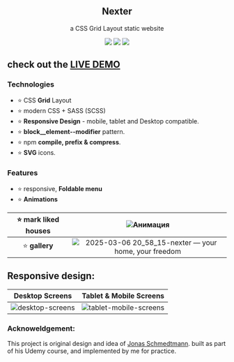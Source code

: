 
<div align="center">
  <h2>Nexter</h2>
  <p>a CSS Grid Layout static website</p>
</div>

<div align="center">
  <!-- HTML -->
  <img src="https://img.shields.io/badge/html5-%23E34F26.svg?style=for-the-badge&logo=html5&logoColor=white">

  <!-- CSS -->
  <img src="https://img.shields.io/badge/css3-%231572B6.svg?style=for-the-badge&logo=css3&logoColor=white">

  <!-- SASS -->
  <img src="https://img.shields.io/badge/SASS-hotpink.svg?style=for-the-badge&logo=SASS&logoColor=white">

  <!-- MORE BADGES visit https://github.com/Ileriayo/markdown-badges -->
</div>

## check out the [LIVE DEMO](https://alexplokhikh.github.io/Nexter/)

### Technologies

- ⭐ CSS **Grid** Layout
- ⭐ modern CSS + SASS (SCSS)
- ⭐ **Responsive Design** - mobile, tablet and Desktop compatible.
- ⭐ **block__element--modifier** pattern.
- ⭐ npm **compile, prefix & compress**.
- ⭐ **SVG** icons.


### Features
- ⭐ responsive, **Foldable menu**
- ⭐ **Animations**
  
| ⭐ **mark liked houses**                                                                     |             ![Анимация](https://github.com/user-attachments/assets/75899f45-25d5-4a0c-aaf9-35b38344a1fc)            |
|:--------------------------------------------------------------------------------------------:|:-------------------------------------------------------------------------------------------------------------------:|
| ⭐ **gallery**                                                            |![2025-03-06 20_58_15-nexter — your home, your freedom](https://github.com/user-attachments/assets/e136dea7-d1e4-43d7-9469-ea63dc72fbca)|


## Responsive design:

| Desktop Screens                                                                                    | Tablet & Mobile Screens                                                                                 |
|:--------------------------------------------------------------------------------------------------:|:-------------------------------------------------------------------------------------------------------:|
| ![desktop-screens](https://github.com/user-attachments/assets/7d235a29-27d6-4628-ba69-5ed990324b85)|![tablet-mobile-screens](https://github.com/user-attachments/assets/e45129bc-4ca0-46b0-b9dc-2f235f397fa2)|

### Acknoweldgement:
This project is original design and idea of [Jonas Schmedtmann](https://jonas.io). built as part of his Udemy course, and implemented by me for practice.
